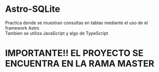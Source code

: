 # Astro-SQLite
Practica donde se muestran consultas en tablas mediante el uso de el framework Astro<br>
Tambien se utiliza JavaScript y algo de TypeScript
# IMPORTANTE!! EL PROYECTO SE ENCUENTRA EN LA RAMA MASTER
